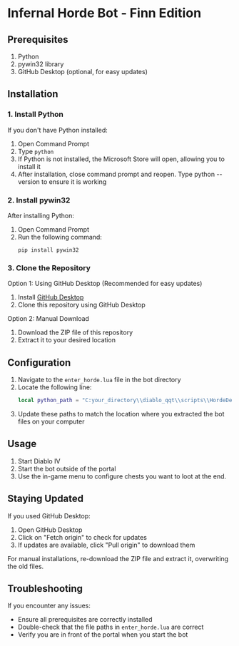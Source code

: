 # Infernal Horde Bot - Finn Edition

## Prerequisites

1. Python
2. pywin32 library
3. GitHub Desktop (optional, for easy updates)

## Installation

### 1. Install Python

If you don't have Python installed:

1. Open Command Prompt
2. Type `python`
3. If Python is not installed, the Microsoft Store will open, allowing you to install it
4. After installation, close command prompt and reopen. Type python --version to ensure it is working

### 2. Install pywin32

After installing Python:

1. Open Command Prompt
2. Run the following command:
   ```
   pip install pywin32
   ```

### 3. Clone the Repository

Option 1: Using GitHub Desktop (Recommended for easy updates)
1. Install [GitHub Desktop](https://desktop.github.com/)
2. Clone this repository using GitHub Desktop

Option 2: Manual Download
1. Download the ZIP file of this repository
2. Extract it to your desired location

## Configuration

1. Navigate to the `enter_horde.lua` file in the bot directory
2. Locate the following line:
   ```lua
   local python_path = "C:your_directory\\diablo_qqt\\scripts\\HordeDev-Finn\\send_key.py"
   ```
3. Update these paths to match the location where you extracted the bot files on your computer

## Usage

1. Start Diablo IV
2. Start the bot outside of the portal
3. Use the in-game menu to configure chests you want to loot at the end.

## Staying Updated

If you used GitHub Desktop:
1. Open GitHub Desktop
2. Click on "Fetch origin" to check for updates
3. If updates are available, click "Pull origin" to download them

For manual installations, re-download the ZIP file and extract it, overwriting the old files.

## Troubleshooting

If you encounter any issues:
- Ensure all prerequisites are correctly installed
- Double-check that the file paths in `enter_horde.lua` are correct
- Verify you are in front of the portal when you start the bot
